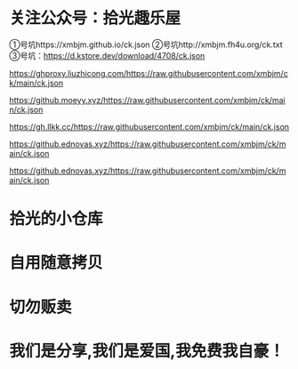 # 关注公众号：拾光趣乐屋

①号坑https://xmbjm.github.io/ck.json
②号坑http://xmbjm.fh4u.org/ck.txt
③号坑：https://d.kstore.dev/download/4708/ck.json

https://ghproxy.liuzhicong.com/https://raw.githubusercontent.com/xmbjm/ck/main/ck.json

https://github.moeyy.xyz/https://raw.githubusercontent.com/xmbjm/ck/main/ck.json

https://gh.llkk.cc/https://raw.githubusercontent.com/xmbjm/ck/main/ck.json

https://github.ednovas.xyz/https://raw.githubusercontent.com/xmbjm/ck/main/ck.json

https://github.ednovas.xyz/https://raw.githubusercontent.com/xmbjm/ck/main/ck.json


# 拾光的小仓库
# 自用随意拷贝
# 切勿贩卖
# 我们是分享,我们是爱国,我免费我自豪！
